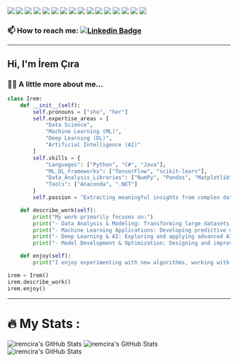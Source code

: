 <p>
<img align="left" src="https://quotes-github-readme.vercel.app/api?type=vertical&theme=tokyonight"/>
<p>
 <img src="https://img.shields.io/badge/c%23-%23239120.svg?style=flat-square&logo=csharp&logoColor=white"/> 
 <img src="https://img.shields.io/badge/java-%23ED8B00.svg?style=flat-square&logo=openjdk&logoColor=white"/> 
 <img src="https://img.shields.io/badge/python-3670A0?style=flat-square&logo=python&logoColor=ffdd54"/> 
 <img src="https://img.shields.io/badge/javascript-%23323330.svg?style=flat-square&logo=javascript&logoColor=%23F7DF1E"/> 
 <img src="https://img.shields.io/badge/Anaconda-%2344A833.svg?style=flat-square&logo=anaconda&logoColor=white"/> 
 <img src="https://img.shields.io/badge/.NET-5C2D91?style=flat-square&logo=.net&logoColor=white"/> 
 <img src="https://img.shields.io/badge/Matplotlib-%23ffffff.svg?style=flat-square&logo=Matplotlib&logoColor=black"/> 
 <img src="https://img.shields.io/badge/numpy-%23013243.svg?style=flat-square&logo=numpy&logoColor=white"/> 
 <img src="https://img.shields.io/badge/pandas-%23150458.svg?style=flat-square&logo=pandas&logoColor=white"/> 
 <img src="https://img.shields.io/badge/scikit--learn-%23F7931E.svg?style=flat-square&logo=scikit-learn&logoColor=white"/> 
 <img src="https://img.shields.io/badge/SciPy-%230C55A5.svg?style=flat-square&logo=scipy&logoColor=%white"/> 
 <img src="https://img.shields.io/badge/TensorFlow-%23FF6F00.svg?style=flat-square&logo=TensorFlow&logoColor=white"/> 
 <img src="https://img.shields.io/badge/Keras-FF0000?style=for-the-badge&logo=keras&logoColor=white"/> 
 <img src="https://img.shields.io/badge/Jupyter-F37626.svg?&style=for-the-badge&logo=Jupyter&logoColor=white"/> 
 <img src="https://img.shields.io/badge/Linux-FCC624?style=for-the-badge&logo=linux&logoColor=black"/>
</p>
</p>


 ### :mailbox: How to reach me: [![Linkedin Badge](https://img.shields.io/badge/-irem-blue?style=flat&logo=Linkedin&logoColor=white)](http://linkedin.com/in/irem-cira)



---


<h2>Hi, I'm İrem Çıra</h2> 


### :woman_technologist: A little more about me...
```python
class Irem:
    def __init__(self):
        self.pronouns = ["she", "her"]
        self.expertise_areas = [
            "Data Science", 
            "Machine Learning (ML)", 
            "Deep Learning (DL)", 
            "Artificial Intelligence (AI)"
        ]
        self.skills = {
            "Languages": ["Python", "C#", "Java"],
            "ML_DL_Frameworks": ["TensorFlow", "scikit-learn"],
            "Data_Analysis_Libraries": ["NumPy", "Pandas", "Matplotlib", "SciPy"],
            "Tools": ["Anaconda", ".NET"]
        }
        self.passion = "Extracting meaningful insights from complex data and building intelligent systems."

    def describe_work(self):
        print("My work primarily focuses on:")
        print("- Data Analysis & Modeling: Transforming large datasets into actionable insights.")
        print("- Machine Learning Applications: Developing predictive models, working on classification and regression problems.")
        print("- Deep Learning & AI: Exploring and applying advanced AI techniques like neural networks, NLP, and computer vision.")
        print("- Model Development & Optimization: Designing and improving performant and scalable ML/DL models.")

    def enjoy(self):
        print("I enjoy experimenting with new algorithms, working with large datasets, and contributing to projects leveraging the power of AI.")

irem = Irem()
irem.describe_work()
irem.enjoy()

```

---

# :fire: My Stats :

<img src="https://github-readme-stats.vercel.app/api?username=iremcira&theme=tokyonight&show_icons=true&hide_border=true&count_private=true" alt="iremcira's GitHub Stats" />

<img src="https://github-readme-stats.vercel.app/api/top-langs/?username=iremcira&theme=tokyonight&show_icons=true&hide_border=true&layout=compact" alt="iremcira's GitHub Stats" />

<img src="https://streak-stats.demolab.com?user=iremcira&theme=tokyonight&hide_border=true" alt="iremcira's GitHub Stats" />


        
